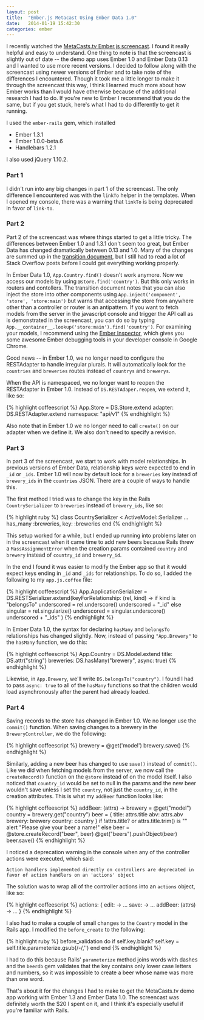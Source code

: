 ```yaml
---
layout: post
title:  "Ember.js Metacast Using Ember Data 1.0"
date:   2014-01-19 15:42:30
categories: ember
---
```


I recently watched the [MetaCasts.tv Ember.js screencast](http://www.metacasts.tv/casts/ember-js-pts-1-4). I found it really helpful and easy to understand. One thing to note is that the screencast is slightly out of date -- the demo app uses Ember 1.0 and Ember Data 0.13 and I wanted to use more recent versions. I decided to follow along with the screencast using newer versions of Ember and to take note of the differences I encountered. Though it took me a little longer to make it through the screencast this way, I think I learned much more about how Ember works than I would have otherwise because of the additional research I had to do. If you're new to Ember I recommend that you do the same, but if you get stuck, here's what I had to do differently to get it running.

I used the `ember-rails` gem, which installed

* Ember 1.3.1
* Ember 1.0.0-beta.6
* Handlebars 1.2.1

I also used jQuery 1.10.2.

### Part 1

I didn't run into any big changes in part 1 of the screencast. The only difference I encountered was with the `linkTo` helper in the templates. When I opened my console, there was a warning that `linkTo` is being deprecated in favor of `link-to`.

### Part 2

Part 2 of the screencast was where things started to get a little tricky. The differences between Ember 1.0 and 1.3.1 don't seem too great, but Ember Data has changed dramatically between 0.13 and 1.0. Many of the changes are summed up in the [transition document](https://github.com/emberjs/data/blob/master/TRANSITION.md), but I still had to read a lot of Stack Overflow posts before I could get everything working properly.

In Ember Data 1.0, `App.Country.find()` doesn't work anymore. Now we access our models by using `@store.find('country')`. But this only works in routers and contollers. The transition document notes that you can also inject the store into other components using `App.inject('component', 'store', 'store:main')` but warns that accessing the store from anywhere other than a controller or router is an antipattern. If you want to fetch models from the server in the javascript console and trigger the API call as is demonstrated in the screencast, you can do so by typing `App.__container__.lookup('store:main').find('country')`. For examining your models, I recommend using the [Ember Inspector](https://chrome.google.com/webstore/detail/ember-inspector/bmdblncegkenkacieihfhpjfppoconhi?hl=en), which gives you some awesome Ember debugging tools in your developer console in Google Chrome.

Good news -- in Ember 1.0, we no longer need to configure the RESTAdapter to handle irregular plurals. It will automatically look for the `countries` and `breweries` routes instead of `countrys` and `brewerys`.

When the API is namespaced, we no longer want to reopen the RESTAdapter in Ember 1.0. Instead of `DS.RESTAdaper.reopen`, we extend it, like so:

{% highlight coffeescript %}
  App.Store = DS.Store.extend
    adapter: DS.RESTAdapter.extend
      namespace: "api/v1"
{% endhighlight %}

Also note that in Ember 1.0 we no longer need to call `create()` on our adapter when we define it. We also don't need to specify a revision.

### Part 3

In part 3 of the screencast, we start to work with model relationships. In previous versions of Ember Data, relationship keys were expected to end in `_id` or `_ids`. Ember 1.0 will now by default look for a `breweries` key instead of `brewery_ids` in the `countries` JSON. There are a couple of ways to handle this.

The first method I tried was to change the key in the Rails `CountrySerializer` to `breweries` instead of `brewery_ids`, like so:

{% highlight ruby %}
  class CountrySerializer < ActiveModel::Serializer
    ...
    has_many :breweries, key: :breweries
  end
{% endhighlight %}

This setup worked for a while, but I ended up running into problems later on in the screencast when it came time to add new beers because Rails threw a `MassAssignmentError` when the creation params contained `country` and `brewery` instead of `country_id` and `brewery_id`.

In the end I found it was easier to modify the Ember app so that it would expect keys ending in `_id` and `_ids` for relationships. To do so, I added the following to my `app.js.coffee` file:

{% highlight coffeescript %}
  App.ApplicationSerializer = DS.RESTSerializer.extend(keyForRelationship: (rel, kind) ->
    if kind is "belongsTo"
      underscored = rel.underscore()
      underscored + "_id"
    else
      singular = rel.singularize()
      underscored = singular.underscore()
      underscored + "_ids"
  )
{% endhighlight %}

In Ember Data 1.0, the syntax for declaring `hasMany` and `belongsTo` relationships has changed slightly. Now, instead of passing `"App.Brewery"` to the `hasMany` function, we do this:

{% highlight coffeescript %}
  App.Country = DS.Model.extend
    title: DS.attr("string")
    breweries: DS.hasMany("brewery", async: true)
{% endhighlight %}

Likewise, in `App.Brewery`, we'll write `DS.belongsTo("country")`. I found I had to pass `async: true` to all of the `hasMany` functions so that the children would load asynchronously after the parent had already loaded.

### Part 4

Saving records to the store has changed in Ember 1.0. We no longer use the `commit()` function. When saving changes to a brewery in the `BreweryController`, we do the following:

{% highlight coffeescript %}
    brewery = @get('model')
    brewery.save()
{% endhighlight %}

Similarly, adding a new beer has changed to use `save()` instead of `commit()`. Like we did when fetching models from the server, we now call the `createRecord()` function on the `@store` instead of on the model itself. I also noticed that `country_id` would be set to null in the params and the new beer wouldn't save unless I set the `country`, not just the `country_id`, in the creation attributes. This is what my `addBeer` function looks like:

{% highlight coffeescript %}
  addBeer: (attrs) ->
    brewery = @get("model")
    country = brewery.get("country")
    beer = {
      title: attrs.title
      abv: attrs.abv
      brewery: brewery
      country: country
    }
    if !attrs.title? or attrs.title.trim() is ""
      alert "Please give your beer a name!"
    else
      beer = @store.createRecord("beer", beer)
      @get("beers").pushObject(beer)
      beer.save()
{% endhighlight %}

I noticed a deprecation warning in the console when any of the controller actions were executed, which said:

`Action handlers implemented directly on controllers are deprecated in favor of action handlers on an 'actions' object`

The solution was to wrap all of the controller actions into an `actions` object, like so:

{% highlight coffeescript %}
  actions: {
    edit: ->
      ...
    save: ->
      ...
    addBeer: (attrs) ->
      ...
  }
{% endhighlight %}

I also had to make a couple of small changes to the `Country` model in the Rails app. I modified the `before_create` to the following:

{% highlight ruby %}
  before_validation do
    if self.key.blank?
      self.key = self.title.parameterize.gsub(/-/,'')
    end
  end
{% endhighlight %}

I had to do this because Rails' `parameterize` method joins words with dashes and the `beerdb` gem validates that the key contains only lower case letters and numbers, so it was impossible to create a beer whose name was more than one word.

That's about it for the changes I had to make to get the MetaCasts.tv demo app working with Ember 1.3 and Ember Data 1.0. The screencast was definitely worth the $20 I spent on it, and I think it's especially useful if you're familiar with Rails.
